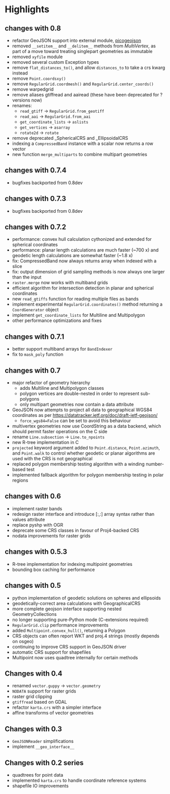 # Highlights

## changes with 0.8

- refactor GeoJSON support into external module, [picogeojson](https://github.com/fortyninemaps/picogeojson)
- removed `__setitem__` and `__delitem__` methods from *MultiVertex*, as part of
  a move toward treating singlepart geometries as immutable
- removed `xyfile` module
- removed several custom Exception types
- remove `flat_distances_to()`, and allow `distances_to` to take a crs kwarg
  instead
- remove `Point.coordsxy()`
- remove `RegularGrid.coordmesh()` and `RegularGrid.center_coords()`
- remove warpedgrid
- remove aliases gtiffread and aairead (these have been deprecated for ?
  versions now)
- renames:
    - `read_gtiff` -> `RegularGrid.from_geotiff`
    - `read_aai` -> `RegularGrid.from_aai`
    - `get_coordinate_lists` -> `aslists`
    - `get_vertices` -> `asarray`
    - `rotate2d` -> `rotate`
- remove deprecated \_SphericalCRS and \_EllipsoidalCRS
- indexing a `CompressedBand` instance with a scalar now returns a row vector
- new function `merge_multiparts` to combine multipart geometries

## changes with 0.7.4

- bugfixes backported from 0.8dev

## changes with 0.7.3

- bugfixes backported from 0.8dev

## changes with 0.7.2

- performance: convex hull calculation cythonized and extended for spherical
  coordinates
- performance: planar length calculations are much faster (~700 x) and geodetic
  length calculations are somewhat faster (~1.8 x)
- fix: CompressedBand now always returns array when indexed with a slice
- fix: output dimension of grid sampling methods is now always one larger than
  the input
- `raster.merge` now works with multiband grids
- efficient algorithm for intersection detection in planar and spherical
  coordinates
- new `read_gtiffs` function for reading multiple files as bands
- implement experimental `RegularGrid.coordinates()` method returning a
  `CoordGenerator` object
- implement `get_coordinate_lists` for Multiline and Multipolygon
- other performance optimizations and fixes

## changes with 0.7.1

- better support multiband arrays for `BandIndexer`
- fix to `mask_poly` function

## changes with 0.7

- major refactor of geometry hierarchy
    - adds Multiline and Multipolygon classes
    - polygon vertices are double-nested in order to represent sub-polygons
    - only multipart geometries now contain a data attribute
- GeoJSON now attempts to project all data to geographical WGS84 coordinates as
  per https://datatracker.ietf.org/doc/draft-ietf-geojson/
    - `force_wgs84=False` can be set to avoid this behaviour
- multivertex geometries now use CoordString as a data backend, which should
  permit faster operations on the C side
- rename `Line.subsection` -> `Line.to_npoints`
- new R-tree implementation in C
- `projected` keyword argument added to `Point.distance`, `Point.azimuth`, and
  `Point.walk` to control whether geodetic or planar algorithms are used with
  the CRS is not geographical
- replaced polygon membership testing algorithm with a winding number-based test
- implemented fallback algorithm for polygon membership testing in polar regions

## changes with 0.6

- implement raster bands
- redesign raster interface and introduce [:,:] array syntax rather than values
  attribute
- replace pyshp with OGR
- deprecate some CRS classes in favour of Proj4-backed CRS
- nodata improvements for raster grids

## changes with 0.5.3

- R-tree implementation for indexing multipoint geometries
- bounding box caching for performance

## changes with 0.5

- python implementation of geodetic solutions on spheres and ellipsoids
- geodetically-correct area calculations with GeographicalCRS
- more complete geojson interface supporting nested GeometryCollections
- no longer supporting pure-Python mode (C-extensions required)
- `RegularGrid.clip` performance improvements
- added `Multipoint.convex_hull()`, returning a Polygon
- CRS objects can often report WKT and proj.4 strings (mostly depends on osgeo)
- continuing to improve CRS support in GeoJSON driver
- automatic CRS support for shapefiles
- Multipoint now uses quadtree internally for certain methods

## Changes with 0.4

- renamed `vector.guppy` -> `vector.geometry`
- `NODATA` support for raster grids
- raster grid clipping
- `gtiffread` based on GDAL
- refactor `karta.crs` with a simpler interface
- affine transforms of vector geometries

## Changes with 0.3

- `GeoJSONReader` simplifications
- implement `__geo_interface__`

## Changes with 0.2 series

- quadtrees for point data
- implemented `karta.crs` to handle coordinate reference systems
- shapefile IO improvements
